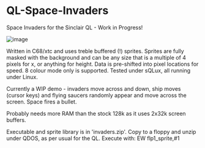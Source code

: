 # QL-Space-Invaders
Space Invaders for the Sinclair QL - Work in Progress!

![image](https://github.com/SimonGreenaway/QL-Space-Invaders/assets/29223933/080551cf-4edd-4535-9a8f-254d970d4302)


Written in C68/xtc and uses treble buffered (!) sprites. Sprites are fully masked with the background and can be any size that is a multiple of 4 pixels for x, or anything for height. Data is pre-shifted into pixel locations for speed. 8 colour mode only is supported. Tested under sQLux, all running under Linux.

Currently a WIP demo - invaders move across and down, ship moves (cursor keys) and flying saucers randomly appear and move across the screen. Space fires a bullet.

Probably needs more RAM than the stock 128k as it uses 2x32k screen buffers.

Executable and sprite library is in 'invaders.zip'. Copy to a floppy and unzip under QDOS, as per usual for the QL. Execute with: EW flp1_sprite,#1
